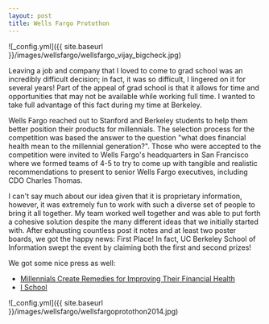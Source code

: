```yaml
---
layout: post
title: Wells Fargo Protothon
---
```


![_config.yml]({{ site.baseurl }}/images/wellsfargo/wellsfargo_vijay_bigcheck.jpg)

Leaving a job and company that I loved to come to grad school was an incredibly difficult decision; in fact, it was so difficult, I lingered on it for several years! Part of the appeal of grad school is that it allows for time and opportunities that may not be available while working full time. I wanted to take full advantage of this fact during my time at Berkeley.

Wells Fargo reached out to Stanford and Berkeley students to help them better position their products for millennials. The selection process for the competition was based the answer to the question "what does financial health mean to the millennial generation?". Those who were accepted to the competition were invited to Wells Fargo's headquarters in San Francisco where we formed teams of 4-5 to try to come up with tangible and realistic recommendations to present to senior Wells Fargo executives, including CDO Charles Thomas.

I can't say much about our idea given that it is proprietary information, however, it was extremely fun to work with such a diverse set of people to bring it all together. My team worked well together and was able to put forth a cohesive solution despite the many different ideas that we initially started with. After exhausting countless post it notes and at least two poster boards, we got the happy news: First Place! In fact, UC Berkeley School of Information swept the event by claiming both the first and second prizes!

We got some nice press as well:

* [Millennials Create Remedies for Improving Their Financial Health](http://stories.wellsfargobank.com/millennials-create-remedies-improving-financial-health/?cid=facebook)
* [I School](http://www.ischool.berkeley.edu/newsandevents/news/20141208wellsfargoprotothon)

![_config.yml]({{ site.baseurl }}/images/wellsfargo/wellsfargoprotothon2014.jpg)
